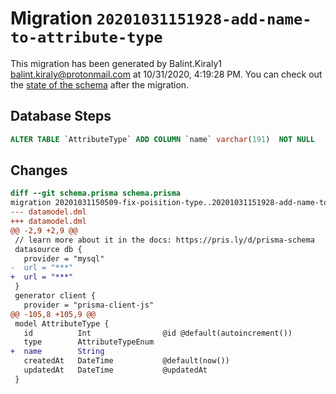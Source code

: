# Migration `20201031151928-add-name-to-attribute-type`

This migration has been generated by Balint.Kiraly1 <balint.kiraly@protonmail.com> at 10/31/2020, 4:19:28 PM.
You can check out the [state of the schema](./schema.prisma) after the migration.

## Database Steps

```sql
ALTER TABLE `AttributeType` ADD COLUMN `name` varchar(191)  NOT NULL 
```

## Changes

```diff
diff --git schema.prisma schema.prisma
migration 20201031150509-fix-poisition-type..20201031151928-add-name-to-attribute-type
--- datamodel.dml
+++ datamodel.dml
@@ -2,9 +2,9 @@
 // learn more about it in the docs: https://pris.ly/d/prisma-schema
 datasource db {
   provider = "mysql"
-  url = "***"
+  url = "***"
 }
 generator client {
   provider = "prisma-client-js"
@@ -105,8 +105,9 @@
 model AttributeType {
   id          Int                @id @default(autoincrement())
   type        AttributeTypeEnum
+  name        String
   createdAt   DateTime           @default(now())
   updatedAt   DateTime           @updatedAt
 }
```


